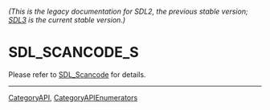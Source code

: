 ###### (This is the legacy documentation for SDL2, the previous stable version; [SDL3](https://wiki.libsdl.org/SDL3/) is the current stable version.)
# SDL_SCANCODE_S

Please refer to [SDL_Scancode](SDL_Scancode) for details.

----
[CategoryAPI](CategoryAPI), [CategoryAPIEnumerators](CategoryAPIEnumerators)

